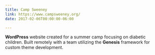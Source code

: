 ```yaml
---
title: Camp Sweeney
link: https://www.campsweeney.org/
date: 2017-02-06T00:00:00-06:00

---
```

**WordPress** website created for a summer camp focusing on diabetic children. Built remotely with a team utilizing the **Genesis** framework for custom theme development.